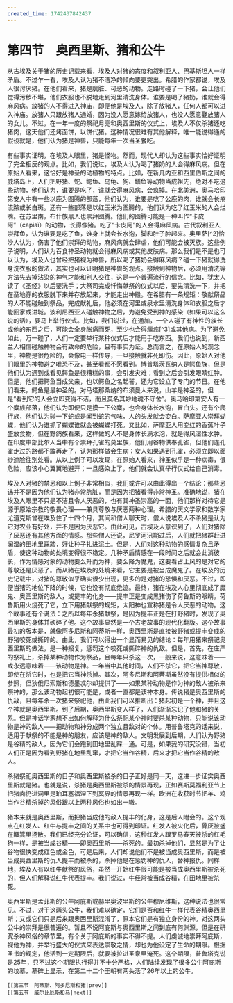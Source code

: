 ```yaml
---
created_time: 1742437842437
---
```

# 第四节　奥西里斯、猪和公牛

从古埃及关于猪的历史记载来看，埃及人对猪的态度和叙利亚人、巴基斯坦人一样矛盾。不过乍一看，埃及人认为猪不洁净的倾向要更突出。希腊的作家都说，埃及人很讨厌猪。在他们看来，猪是肮脏、可恶的动物。走路时碰了一下猪，会让他们觉得污秽不堪，他们衣服也不脱地走到河里清洗身体。谁要是喝了猪奶，谁就会得麻风病。放猪的人不得进入神庙，即便他是埃及人，除了放猪人，任何人都可以进入神庙。放猪人只跟放猪人通婚，因为没人愿意嫁给放猪人，也没人愿意娶放猪人的女儿。不过，在一年一度的祭祀月亮和奥西里斯的仪式上，埃及人不仅杀猪还吃猪肉，这天他们还烤面饼，以饼代猪。这种情况很难有其他解释，唯一能说得通的假设就是，他们认为猪是神兽，只能每年一次当圣餐吃。

有些事实证明，在埃及人眼里，猪是怪物。然而，现代人却认为这些事实恰好证明了完全相反的观点。比如，我们说过，埃及人认为喝了猪奶的人会得麻风病。但在原始人看来，这恰好是神圣的动植物的特点。比如，在新几内亚和西里伯斯之间的威塔岛上，人们把野猪、蛇、鳄鱼、乌龟、狗、鳝鱼等动物当成祖先，绝对不吃这些动物，他们认为，谁要是吃了，谁就会得麻风病，会疯掉。在北美洲，奥马哈印第安人中有一些以鹿为图腾的部落，他们认为，谁要是吃了公鹿的肉，谁就会长疮流脓或长白斑。还有一些部落是以红玉米为图腾的，他们认为吃了红玉米的人会烂嘴。在苏里南，布什族黑人也崇拜图腾。他们的图腾可能是一种叫作“卡皮阿”（capiaï）的动物，长得像猪。吃了“卡皮阿”的人会得麻风病。古代叙利亚人崇拜鱼，认为谁要是吃了鱼，谁身上就会长水泡，脚和肚子肿起来。奥里萨[^2]恰沙人认为，伤害了他们崇拜的动物，麻风病就会肆虐，他们可能会被灭族。这些例子说明，人们认为吞食神圣动物就会得麻风病或其他皮肤病。那么我们是不是也可以认为，埃及人也曾经把猪视为神兽，所以喝了猪奶会得麻风病？碰一下猪就得洗身洗衣服的做法，其实也可以证明猪是神兽的观点。接触到神物后，必须用清洗等方法先去掉沾染的神气才能和别人交往，这是一个普遍流行的信念。比如，犹太人读了《圣经》以后要洗手；大祭司完成忏悔献祭的仪式以后，要先清洗一下，并把在圣地穿的衣服脱下来并存放起来，才能走出神殿。在希腊有一条规矩：敬献祭品的人不能碰触到祭品，完成献礼后，他必须在河里或泉水里清洗身体和衣服之后才能回家或进城。波利尼西亚人碰触神物之后，为避免受到神的感染（如果可以这么说的话），要马上举行仪式。比如，我们说过，在通加，一个人碰了有神性的族长或他的东西之后，可能会全身胀痛而死，至少也会得瘰疬[^3]或其他病。为了避免如此，万一碰了，人们一定要举行某种仪式后才能用手吃东西。我们也说到，新西兰人相信碰触神物会有致命的危险，且有事实为证。总而言之，在原始人的观念里，神物是很危险的，会像电一样传导，一旦接触就非死即伤。因此，原始人对他们眼里的神物避之唯恐不及，甚至看都不愿看到。博普塔茨瓦纳人是鳄鱼族，但是他们认为遇到或看见鳄鱼是很糟糕的事，会引发灾难；看到之后会引发眼睛红肿。但是，他们把鳄鱼当成父亲，也以鳄鱼之名起誓，还为它设立了专门的节日。在他们看来，鳄鱼是最神圣的。对马塔那桑纳的布须曼人来说，山羊是神圣的，但是“看到它的人会立即变得不洁，而且莫名其妙地魂不守舍”。奥马哈印第安人有一个麋族部落，他们认为即便只是摸一下公麋，也会身体长水泡，冒白头。还有个爬行族，他们认为碰一下蛇或是闻到蛇的气味，人的头发就会变白。萨摩亚人崇拜蝴蝶，他们认为谁抓了蝴蝶谁就会被蝴蝶打死。又比如，萨摩亚人用变红的香蕉叶子盛放食物，但在野鸽族看来，这样做的人不是身体长满水泡，就是得风湿性水肿。在印度中部比尔人当中有个崇拜孔雀的莫里族，他们用谷物供奉孔雀，但他们连孔雀走过的路都不敢再走了，认为那样做会生病；女人如果遇到孔雀，必须立即以面纱遮脸往别处看。从以上例子可以发现，在原始人看来，神圣似乎是一种病毒，很危险，应该小心翼翼地避开；一旦感染上了，他们就会认真举行仪式给自己消毒。

埃及人对猪的禁忌和以上例子非常相似，我们或许可以由此得出一个结论：那些忌讳并不是因为他们认为猪非常肮脏，而是因为把猪看得非常神圣。准确地说，猪在埃及人眼里不只是不洁且令人厌恶的，也有其神圣崇高的一面，他们那样对待它是源于原始宗教的敬畏心理——兼具尊敬与厌恶两种心理。希腊的天文学家和数学家尤道克斯曾在埃及住了十四个月，其间和僧人聊天时，僧人说埃及人不杀猪是认为它对农业有好处，并不是因为厌恶它。由此可见，古埃及人意识到了，人们对猪除了厌恶还有其他方面的情感。那些僧人还说，尼罗河汛期过后，人们就把猪群赶进润湿的田地里踩踏，好让种子扎进泥土。但是，人们对这种动物的感情复杂且矛盾，使这种动物的处境变得很不稳定。几种矛盾情感在一段时间之后就会此消彼长，作为情感对象的动物要么升而为神，要么降为魔鬼，这要看占上风的是对它的尊敬还是厌恶了。而从猪在埃及的处境来看，它主要是被当成魔鬼了。在埃及的历史记载中，对猪的尊敬似乎确实很少出现，更多的是对猪的恐惧和厌恶。不过，即便当猪的地位下降的时候，它也没有彻底绝迹。最终，猪在埃及人心里彻底成了魔鬼、奥西里斯的敌人，或提丰的化身——提丰正是变成黑猪伤了荷鲁斯的眼睛。荷鲁斯用火烧死了它，立下用猪献祭的规矩，太阳神也宣称猪是令人厌恶的动物。这个故事还有个说法：之所以每年杀猪献祭，是因为提丰正是在打野猪时，发现了奥西里斯的身体并砍碎了他。这个故事显然是一个古老故事的现代化翻版。这个故事最初的版本是，就像阿多尼斯和阿蒂斯一样，奥西里斯是直接被野猪或提丰变成的野猪咬死或撕碎的。由此，我们可以得出一个显而易见的结论：每年用猪来祭祀奥西里斯的做法，是一种报复，惩罚这个咬死或撕碎神的仇敌。但是，首先，在庄严的祭礼上，杀掉某种动物作为祭品，且每年只杀这一次，一般来说，这意味着——或永远意味着——该动物是神。一年当中其他时间，人们不杀它，把它当神尊敬，即使在杀它时，也是把它当神杀掉。其次，阿多尼斯和阿蒂斯虽然没有提供相似的参照，但狄俄尼索斯和德墨忒尔却提供了——如果某种动物是作为神的敌人被杀来祭神的，那么该动物起初很可能是，或者一直都是该神本身。传说猪是奥西里斯的仇敌，且每年杀一次猪来祭祀他，由此我们可以推断出：猪起初是一个神，并且这个神就是奥西里斯。到了后期，奥西里斯变人样了，人们渐渐忘记了他和猪的关系。但是神话学家想不出如何解释为什么祭祀某个神时要杀某种动物，只能说该动物是神的敌人——把动物和神分成两个独立且敌对的个体。用普鲁塔克的话来说，适用于献祭的不能是神的朋友，应该是神的敌人。文明发展到后期，人们认为野猪是谷精的敌人，因为它们会跑到田地里乱踩一通。可是，如果我的研究没错，当初人们正是因为看到野猪在地里乱窜，才把它当作谷精，后来才把它当作谷精的敌人。

杀猪祭祀奥西里斯的日子和奥西里斯被杀的日子正好是同一天，这进一步证实奥西里斯就是猪。也就是说，杀猪是奥西里斯被杀的情景再现，正如赛斯莫福利亚节上把猪肉扔进洞里是珀耳塞福涅下到冥界的情景再现一样。欧洲在收获时节把羊、鸡当作谷精杀掉的风俗跟以上两种风俗也如出一辙。

猪本来就是奥西里斯，而把猪当成他的敌人提丰的化身，这是后人附会的。这个观点在红发人、红牛与提丰之间的关系中也可得到印证。红发人被火化后，骨灰被盛在簸箕里扬散。我们已经充分论证，可以确信，这种红发人跟罗马春天被杀的红毛狗一样，是被当成谷精——即奥西里斯——杀死的。最初杀掉他们，显然是为了让谷物很快变成红色或金色，可是后来，人们却说他们不是被当成奥西里斯，而是被当成奥西里斯的仇人提丰而被杀的，杀掉他是在惩罚神的仇人，替神报仇。同样地，埃及人有以红牛献祭的风俗，虽然一开始红牛很可能是被当成奥西里斯被杀死的，但人们解释说红牛代表提丰。我们说过，牛经常被当成谷精，在田地里被杀死。

奥西里斯是孟菲斯的公牛阿庇斯或赫里奥波里斯的公牛穆尼维斯，这种说法也很常见。不过，对于这两头公牛，我们难以确定，它们是否和红牛一样代表谷精奥西里斯；又或它们只是后来跟奥西里斯混淆了，原本它们是有独立身份的神。对这两头公牛的崇拜是很普遍的。暂且不说阿庇斯与奥西里斯之间到底有何渊源，但是在研究杀神风俗的章节里，有个关于阿庇斯的事实不得不提。人们虔诚地崇拜阿庇斯，视他为神，并举行盛大的仪式来表达崇敬之情，却也为他设定了生命的期限。根据圣书的规定，他活到一定期限后，就要被拉进圣泉里淹死。这个期限，普鲁塔克说是25年，只不过这个期限执行得并不十分严格，人们陆续发现了很多公牛阿庇斯的坟墓，墓碑上显示，在第二十二个王朝有两头活了26年以上的公牛。

```booknav
[[第三节　阿蒂斯、阿多尼斯和猪|prev]]
[[第五节　威尔比厄斯和马|next]]
```